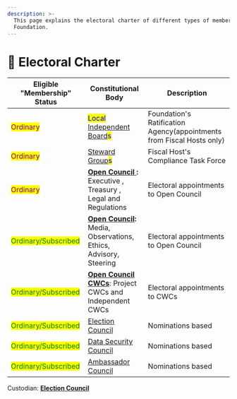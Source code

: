 ```yaml
---
description: >-
  This page explains the electoral charter of different types of members of the
  Foundation.
---
```


# 📓 Electoral Charter

| Eligible "Membership" Status                           | Constitutional Body                                                                                                | Description                                                           |
| ------------------------------------------------------ | ------------------------------------------------------------------------------------------------------------------ | --------------------------------------------------------------------- |
| <mark style="color:purple;">Ordinary</mark>            | <mark style="color:blue;">Local</mark> [Independent Board](independent-board.md)<mark style="color:blue;">s</mark> | Foundation's Ratification Agency(appointments from Fiscal Hosts only) |
| <mark style="color:purple;">Ordinary</mark>            | [Steward Group](../foundation/steward-group.md)<mark style="color:blue;">s</mark>                                  | Fiscal Host's Compliance Task Force                                   |
| <mark style="color:purple;">Ordinary</mark>            | [**Open Council** ](../foundation/committees-and-their-roles/)**:** Executive , Treasury , Legal and Regulations   | Electoral appointments to Open Council                                |
| <mark style="color:green;">Ordinary/Subscribed</mark>  | [**Open Council**](../foundation/committees-and-their-roles/)**:** Media, Observations, Ethics, Advisory, Steering | Electoral appointments to Open Council                                |
| <mark style="color:green;">Ordinary/Subscribed</mark>  | [**Open Council CWCs**](../foundation/core-working-committee/): Project CWCs and Independent CWCs                  | Electoral appointments to CWCs                                        |
| <mark style="color:green;">Ordinary/Subscribed</mark>  | [Election Council](../foundation/election-council.md)                                                              | Nominations based                                                     |
| <mark style="color:green;">Ordinary/Subscribed</mark>  | [Data Security Council](../foundation/data-security-council.md)                                                    | Nominations based                                                     |
| <mark style="color:green;">Ordinary/Subscribed</mark>  | [Ambassador Council](../foundation/ambassador-council.md)                                                          | Nominations based                                                     |

Custodian: [**Election Council**](../foundation/election-council.md)
